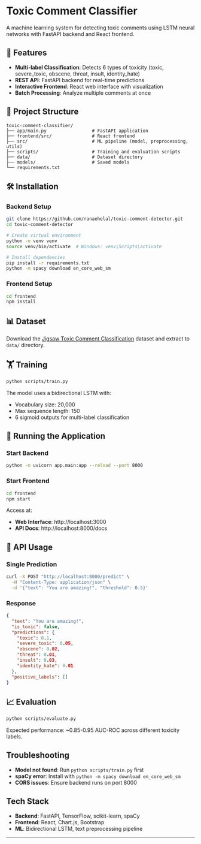 # Toxic Comment Classifier

A machine learning system for detecting toxic comments using LSTM neural networks with FastAPI backend and React frontend.

## 🚀 Features

- **Multi-label Classification**: Detects 6 types of toxicity (toxic, severe_toxic, obscene, threat, insult, identity_hate)
- **REST API**: FastAPI backend for real-time predictions
- **Interactive Frontend**: React web interface with visualization
- **Batch Processing**: Analyze multiple comments at once

## 📁 Project Structure

```
toxic-comment-classifier/
├── app/main.py                 # FastAPI application
├── frontend/src/               # React frontend
├── src/                        # ML pipeline (model, preprocessing, utils)
├── scripts/                    # Training and evaluation scripts
├── data/                       # Dataset directory
├── models/                     # Saved models
└── requirements.txt
```

## 🛠️ Installation

### Backend Setup

```bash
git clone https://github.com/ranaehelal/toxic-comment-detector.git
cd toxic-comment-detector

# Create virtual environment
python -m venv venv
source venv/bin/activate  # Windows: venv\Scripts\activate

# Install dependencies
pip install -r requirements.txt
python -m spacy download en_core_web_sm
```

### Frontend Setup

```bash
cd frontend
npm install
```

## 📊 Dataset

Download the [Jigsaw Toxic Comment Classification](https://www.kaggle.com/c/jigsaw-toxic-comment-classification-challenge/data) dataset and extract to `data/` directory.

## 🏋️ Training

```bash
python scripts/train.py
```

The model uses a bidirectional LSTM with:
- Vocabulary size: 20,000
- Max sequence length: 150
- 6 sigmoid outputs for multi-label classification

## 🚀 Running the Application

### Start Backend
```bash
python -m uvicorn app.main:app --reload --port 8000
```

### Start Frontend
```bash
cd frontend
npm start
```

Access at:
- **Web Interface**: http://localhost:3000
- **API Docs**: http://localhost:8000/docs

## 🔧 API Usage

### Single Prediction
```bash
curl -X POST "http://localhost:8000/predict" \
  -H "Content-Type: application/json" \
  -d '{"text": "You are amazing!", "threshold": 0.5}'
```

### Response
```json
{
  "text": "You are amazing!",
  "is_toxic": false,
  "predictions": {
    "toxic": 0.1,
    "severe_toxic": 0.05,
    "obscene": 0.02,
    "threat": 0.01,
    "insult": 0.03,
    "identity_hate": 0.01
  },
  "positive_labels": []
}
```

## 📈 Evaluation

```bash
python scripts/evaluate.py
```

Expected performance: ~0.85-0.95 AUC-ROC across different toxicity labels.

##  Troubleshooting

- **Model not found**: Run `python scripts/train.py` first
- **spaCy error**: Install with `python -m spacy download en_core_web_sm`
- **CORS issues**: Ensure backend runs on port 8000

##  Tech Stack

- **Backend**: FastAPI, TensorFlow, scikit-learn, spaCy
- **Frontend**: React, Chart.js, Bootstrap
- **ML**: Bidirectional LSTM, text preprocessing pipeline

---

